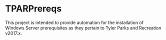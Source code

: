 # TPARPrereqs

This project is intended to provide automation for the installation of Windows Server prerequisites as they pertain to Tyler Parks and Recreation v2017.x.
